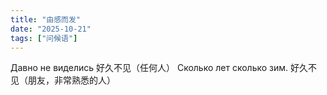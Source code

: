 ```yaml
---
title: "由感而发"
date: "2025-10-21"
tags: ["问候语"]
---
```

Давно не виделись 好久不见（任何人）
Сколько лет сколько зим. 好久不见（朋友，非常熟悉的人）